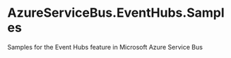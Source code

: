 AzureServiceBus.EventHubs.Samples
=================================

Samples for the Event Hubs feature in Microsoft Azure Service Bus
